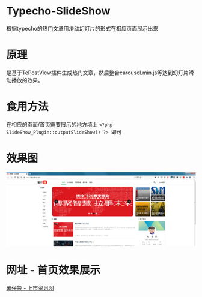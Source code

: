 # Typecho-SlideShow
根据typecho的热门文章用滑动幻灯片的形式在相应页面展示出来

# 原理
是基于TePostView插件生成热门文章，然后整合carousel.min.js等达到幻灯片滑动播放的效果。

# 食用方法
在相应的页面/首页需要展示的地方填上 `<?php SlideShow_Plugin::outputSlideShow() ?> `即可



# 效果图
![](https://github.com/chinobing/Typecho-SlideShow/blob/master/demo.png)

# 网址 - 首页效果展示
[薯仔投 - 上市资讯网](https://shuzaitou.com/)
